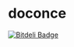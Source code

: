# doconce
[![Bitdeli Badge](https://d2weczhvl823v0.cloudfront.net/aqqaluk/rake-compiler/trend.png)](https://bitdeli.com/free "Bitdeli Badge")
